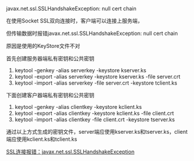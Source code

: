 javax.net.ssl.SSLHandshakeException: null cert chain

在使用Socket SSL双向连接时，客户端可以连接上服务端，

但传输数据时报错javax.net.ssl.SSLHandshakeException: null cert chain

原因是使用的KeyStore文件不对

首先创建服务器端私有密钥和公共密钥
1. keytool -genkey -alias serverkey -keystore kserver.ks
2. keytool -export -alias serverkey -keystore kserver.ks -file server.crt
3. keytool -import -alias serverkey -file server.crt -keystore tclient.ks

下面创建客户器端私有密钥和公共密钥
1. keytool -genkey -alias clientkey -keystore kclient.ks
2. keytool -export -alias clientkey -keystore kclient.ks -file client.crt
3. keytool -import -alias clientkey -file client.crt -keystore tserver.ks

通过以上方式生成的密钥文件，server端应使用kserver.ks和tserver.ks，client端应使用kclient.ks和tclient.ks


[SSL连接报错：javax.net.ssl.SSLHandshakeException](https://blog.csdn.net/weixin_34122810/article/details/92189792)  


